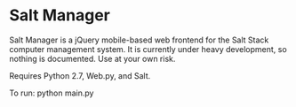 Salt Manager
===========

Salt Manager is a jQuery mobile-based web frontend for the Salt Stack computer management system. It is currently under heavy development, so nothing is documented. Use at your own risk.

Requires Python 2.7, Web.py, and Salt.

To run:
        python main.py
